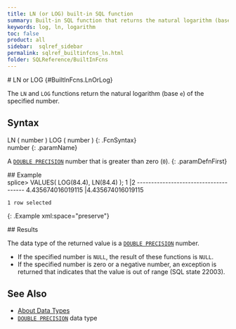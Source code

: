 ```yaml
---
title: LN (or LOG) built-in SQL function
summary: Built-in SQL function that returns the natural logarithm (base e) of a number
keywords: log, ln, logarithm
toc: false
product: all
sidebar:  sqlref_sidebar
permalink: sqlref_builtinfcns_ln.html
folder: SQLReference/BuiltInFcns
---
```

<section>
<div class="TopicContent" data-swiftype-index="true" markdown="1">
# LN or LOG   {#BuiltInFcns.LnOrLog}

The `LN` and `LOG` functions return the natural logarithm (base `e`) of
the specified number.

## Syntax

<div class="fcnWrapperWide" markdown="1">
    LN ( number )
    LOG ( number )
{: .FcnSyntax}

</div>
<div class="paramList" markdown="1">
number
{: .paramName}

A [`DOUBLE PRECISION`](sqlref_datatypes_doubleprecision.html) number
that is greater than zero (`0`).
{: .paramDefnFirst}

</div>
## Example

<div class="preWrapper" markdown="1">
    splice> VALUES( LOG(84.4), LN(84.4) );
    1                  |2
    --------------------------------------
    4.435674016019115  |4.435674016019115
    
    1 row selected
{: .Example xml:space="preserve"}

</div>
## Results

The data type of the returned value is a [`DOUBLE
PRECISION`](sqlref_datatypes_doubleprecision.html) number.

* If the specified number is `NULL`, the result of these functions is
  `NULL`.
* If the specified number is zero or a negative number, an exception is
  returned that indicates that the value is out of range (SQL state
  22003).

## See Also

* [About Data Types](sqlref_datatypes_numerictypes.html)
* [`DOUBLE PRECISION`](sqlref_datatypes_doubleprecision.html) data type

</div>
</section>

